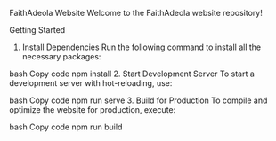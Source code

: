 FaithAdeola Website
Welcome to the FaithAdeola website repository! 

Getting Started
1. Install Dependencies
Run the following command to install all the necessary packages:

bash
Copy code
npm install
2. Start Development Server
To start a development server with hot-reloading, use:

bash
Copy code
npm run serve
3. Build for Production
To compile and optimize the website for production, execute:

bash
Copy code
npm run build